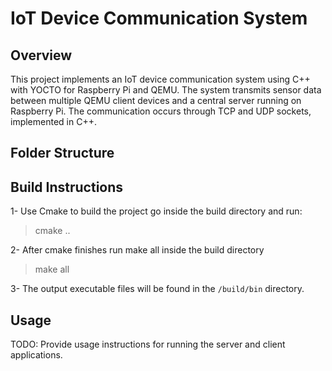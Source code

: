 # IoT Device Communication System

## Overview

This project implements an IoT device communication system using C++ with YOCTO for Raspberry Pi and QEMU. The system transmits sensor data between multiple QEMU client devices and a central server running on Raspberry Pi. The communication occurs through TCP and UDP sockets, implemented in C++.

## Folder Structure


## Build Instructions
1- Use Cmake to build the project go inside the build directory and run:
> cmake ..

2- After cmake finishes run make all inside the build directory
> make all

3- The output executable files will be found in the `/build/bin` directory.


## Usage

TODO: Provide usage instructions for running the server and client applications.

